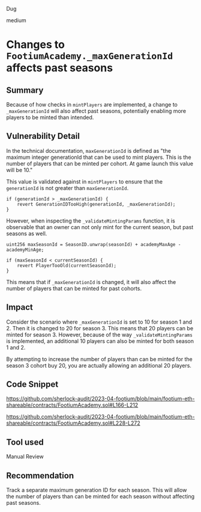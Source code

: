 Dug

medium

# Changes to `FootiumAcademy._maxGenerationId` affects past seasons

## Summary
Because of how checks in `mintPlayers` are implemented, a change to `_maxGenerationId` will also affect past seasons, potentially enabling more players to be minted than intended.

## Vulnerability Detail
In the technical documentation, `maxGenerationId` is defined as "the maximum integer generationId that can be used to mint players. This is the number of players that can be minted per cohort. At game launch this value will be 10."

This value is validated against in `mintPlayers` to ensure that the `generationId` is not greater than `maxGenerationId`.

```solidity
if (generationId > _maxGenerationId) {
    revert GenerationIDTooHigh(generationId, _maxGenerationId);
}
```

However, when inspecting the `_validateMintingParams` function, it is observable that an owner can not only mint for the current season, but past seasons as well.

```solidity
uint256 maxSeasonId = SeasonID.unwrap(seasonId) + academyMaxAge - academyMinAge;

if (maxSeasonId < currentSeasonId) {
    revert PlayerTooOld(currentSeasonId);
}
```

This means that if `_maxGenerationId` is changed, it will also affect the number of players that can be minted for past cohorts.

## Impact
Consider the scenario where `_maxGenerationId` is set to 10 for season 1 and 2. Then it is changed to 20 for season 3. This means that 20 players can be minted for season 3. However, because of the way `_validateMintingParams` is implemented, an additional 10 players can also be minted for both season 1 and 2.

By attempting to increase the number of players than can be minted for the season 3 cohort buy 20, you are actually allowing an additional 20 players.

## Code Snippet
https://github.com/sherlock-audit/2023-04-footium/blob/main/footium-eth-shareable/contracts/FootiumAcademy.sol#L166-L212

https://github.com/sherlock-audit/2023-04-footium/blob/main/footium-eth-shareable/contracts/FootiumAcademy.sol#L228-L272

## Tool used

Manual Review

## Recommendation
Track a separate maximum generation ID for each season. This will allow the number of players than can be minted for each season without affecting past seasons.
